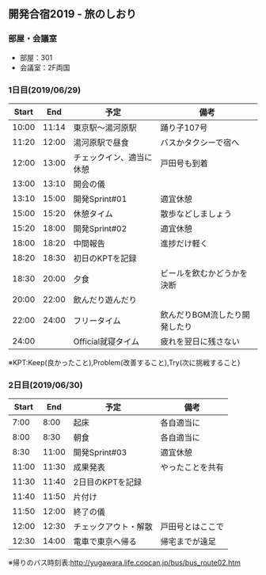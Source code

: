## 開発合宿2019 - 旅のしおり

### 部屋・会議室
- 部屋：301
- 会議室：2F両国

### 1日目(2019/06/29)

|Start|End|予定|備考|
|--|--|--|--|
|10:00|11:14|東京駅～湯河原駅|踊り子107号|
|11:20|12:00|湯河原駅で昼食|バスかタクシーで宿へ|
|12:00|13:00|チェックイン、適当に休憩|戸田号も到着|
|13:00|13:10|開会の儀||
|13:10|15:00|開発Sprint#01|適宜休憩|
|15:00|15:20|休憩タイム|散歩などしましょう|
|15:20|18:00|開発Sprint#02|適宜休憩|
|18:00|18:20|中間報告|進捗だけ軽く|
|18:20|18:30|初日のKPTを記録||
|18:30|20:00|夕食|ビールを飲むかどうかを決断|
|20:00|22:00|飲んだり遊んだり||
|22:00|24:00|フリータイム|飲んだりBGM流したり開発したり|
|24:00||Official就寝タイム|疲れを翌日に残さない|

※KPT:Keep(良かったこと),Problem(改善すること),Try(次に挑戦すること}

### 2日目(2019/06/30)

|Start|End|予定|備考|
|--|--|--|--|
|7:00|8:00|起床|各自適当に|
|8:00|8:30|朝食|各自適当に|
|8:30|11:00|開発Sprint#03|適宜休憩|
|11:00|11:30|成果発表|やったことを共有|
|11:30|11:40|2日目のKPTを記録||
|11:40|11:50|片付け||
|11:50|12:00|終了の儀||
|12:00|12:30|チェックアウト・解散|戸田号とはここで|
|12:30|14:00|電車で東京へ帰る|帰宅までが遠足|

※帰りのバス時刻表:http://yugawara.life.coocan.jp/bus/bus_route02.htm

